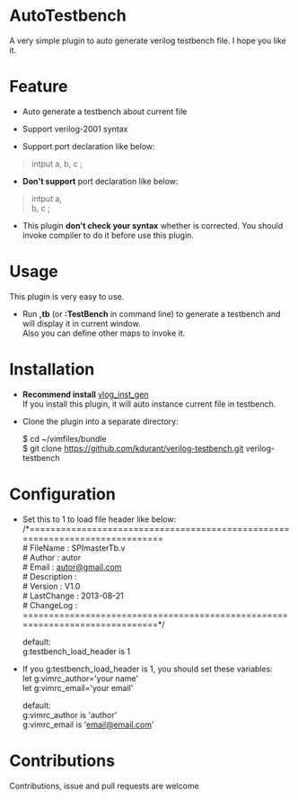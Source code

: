 # AutoTestbench  
A very simple plugin to auto generate verilog testbench file. I hope you like it.

# Feature  
* Auto generate a testbench about current file  

* Support verilog-2001 syntax

* Support port declaration like below:  
>intput      a, b, c ;  

* **Don't support** port declaration like below:  
>intput      a,  
> b, c ;  

* This plugin **don't check your syntax** whether is corrected. You should 
invoke compiler to do it before use this plugin.

# Usage
This plugin is very easy to use.  
* Run **,tb** (or **:TestBench** in command line) to generate a testbench and will display it in current window.  
Also you can define other maps to invoke it.  

# Installation  
* **Recommend install** [vlog_inst_gen](https://github.com/vim-scripts/vlog_inst_gen)  
    If you install this plugin, it will auto instance current file in testbench.
  
* Clone the plugin into a separate directory:  

    $ cd ~/vimfiles/bundle    
    $ git clone https://github.com/kdurant/verilog-testbench.git  verilog-testbench    

# Configuration  
* Set this to 1 to load file header like below:  
    /\*=============================================================================  
    \# FileName    : SPImasterTb.v  
    \# Author      : autor  
    \# Email       : autor@gmail.com  
    \# Description :    
    \# Version     : V1.0  
    \# LastChange  : 2013-08-21  
    \# ChangeLog   :  
    \=============================================================================*/  
  
    default:  
    g:testbench_load_header is 1  
* If you g:testbench_load_header is 1, you should set these variables:  
    let g:vimrc_author='your name'    
    let g:vimrc_email='your email'    

    default:  
    g:vimrc_author is 'author'  
    g:vimrc_email is 'email@email.com'  

# Contributions
Contributions, issue and pull requests are welcome  

